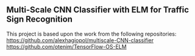 ## Multi-Scale CNN Classifier with ELM for Traffic Sign Recognition

This project is based upon the work from the following repositories:<br />
https://github.com/alexhagiopol/multiscale-CNN-classifier<br />
https://github.com/otenim/TensorFlow-OS-ELM<br />
